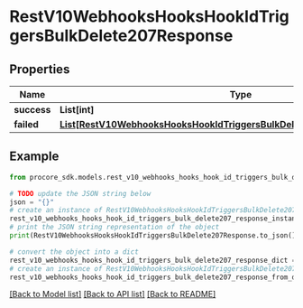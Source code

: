 # RestV10WebhooksHooksHookIdTriggersBulkDelete207Response


## Properties

Name | Type | Description | Notes
------------ | ------------- | ------------- | -------------
**success** | **List[int]** |  | [optional] 
**failed** | [**List[RestV10WebhooksHooksHookIdTriggersBulkDelete207ResponseFailedInner]**](RestV10WebhooksHooksHookIdTriggersBulkDelete207ResponseFailedInner.md) |  | [optional] 

## Example

```python
from procore_sdk.models.rest_v10_webhooks_hooks_hook_id_triggers_bulk_delete207_response import RestV10WebhooksHooksHookIdTriggersBulkDelete207Response

# TODO update the JSON string below
json = "{}"
# create an instance of RestV10WebhooksHooksHookIdTriggersBulkDelete207Response from a JSON string
rest_v10_webhooks_hooks_hook_id_triggers_bulk_delete207_response_instance = RestV10WebhooksHooksHookIdTriggersBulkDelete207Response.from_json(json)
# print the JSON string representation of the object
print(RestV10WebhooksHooksHookIdTriggersBulkDelete207Response.to_json())

# convert the object into a dict
rest_v10_webhooks_hooks_hook_id_triggers_bulk_delete207_response_dict = rest_v10_webhooks_hooks_hook_id_triggers_bulk_delete207_response_instance.to_dict()
# create an instance of RestV10WebhooksHooksHookIdTriggersBulkDelete207Response from a dict
rest_v10_webhooks_hooks_hook_id_triggers_bulk_delete207_response_from_dict = RestV10WebhooksHooksHookIdTriggersBulkDelete207Response.from_dict(rest_v10_webhooks_hooks_hook_id_triggers_bulk_delete207_response_dict)
```
[[Back to Model list]](../README.md#documentation-for-models) [[Back to API list]](../README.md#documentation-for-api-endpoints) [[Back to README]](../README.md)


